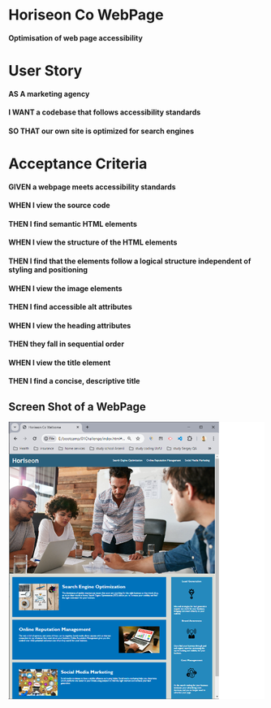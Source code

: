 # Horiseon Co WebPage 
#### Optimisation of web page accessibility

# User Story

#### AS A marketing agency
#### I WANT a codebase that follows accessibility standards
#### SO THAT our own site is optimized for search engines

# Acceptance Criteria

#### GIVEN a webpage meets accessibility standards
#### WHEN I view the source code
#### THEN I find semantic HTML elements
#### WHEN I view the structure of the HTML elements
#### THEN I find that the elements follow a logical structure independent of styling and positioning
#### WHEN I view the image elements
#### THEN I find accessible alt attributes
#### WHEN I view the heading attributes
#### THEN they fall in sequential order
#### WHEN I view the title element
#### THEN I find a concise, descriptive title

## Screen Shot of a WebPage
![WebPage as it looks like](https://github.com/MarynaMartseniuk/01Challenge/blob/main/assets/images/web-screen-shot.png)
